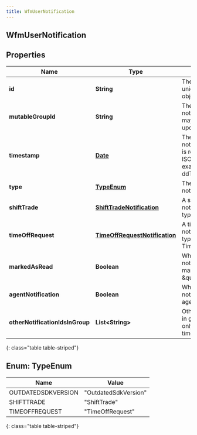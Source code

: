 ```yaml
---
title: WfmUserNotification
---
```


## WfmUserNotification

## Properties

| Name                            | Type                                                                                 | Description                                                                                                                  | Notes      |
| ------------------------------- | ------------------------------------------------------------------------------------ | ---------------------------------------------------------------------------------------------------------------------------- | ---------- |
| **id**                          | <!----><!---->**String**<!---->                                                      | The immutable globally unique identifier for the object.                                                                     |            |
| **mutableGroupId**              | <!----><!---->**String**<!---->                                                      | The group ID of the notification (mutable, may change on update)                                                             |            |
| **timestamp**                   | <!----><!---->[**Date**](Date.md)<!---->                                             | The timestamp for this notification. Date time is represented as an ISO-8601 string. For example: yyyy-MM-ddTHH:mm:ss[.mmm]Z | [optional] |
| **type**                        | [**TypeEnum**](#TypeEnum)<!---->                                                     | The type of this notification                                                                                                | [optional] |
| **shiftTrade**                  | <!----><!---->[**ShiftTradeNotification**](ShiftTradeNotification.md)<!---->         | A shift trade notification. Only set if type == ShiftTrade                                                                   | [optional] |
| **timeOffRequest**              | <!----><!---->[**TimeOffRequestNotification**](TimeOffRequestNotification.md)<!----> | A time off request notification. Only set if type == TimeOffRequest                                                          | [optional] |
| **markedAsRead**                | <!----><!---->**Boolean**<!---->                                                     | Whether this notification has been marked \&quot;read\&quot;                                                                 |            |
| **agentNotification**           | <!----><!---->**Boolean**<!---->                                                     | Whether this notification is for an agent                                                                                    | [optional] |
| **otherNotificationIdsInGroup** | <!----><!---->**List&lt;String&gt;**<!---->                                          | Other notification IDs in group. This field is only populated in real-time notifications                                     | [optional] |

{: class="table table-striped"}

<a name="TypeEnum"></a>

## Enum: TypeEnum

| Name               | Value                          |
| ------------------ | ------------------------------ |
| OUTDATEDSDKVERSION | &quot;OutdatedSdkVersion&quot; |
| SHIFTTRADE         | &quot;ShiftTrade&quot;         |
| TIMEOFFREQUEST     | &quot;TimeOffRequest&quot;     |

{: class="table table-striped"}
